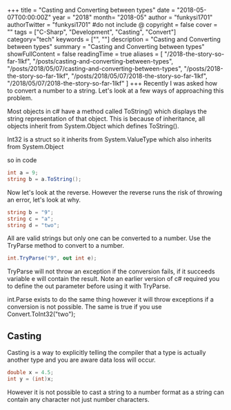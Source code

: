 +++
title = "Casting and Converting between types"
date = "2018-05-07T00:00:00Z"
year = "2018"
month= "2018-05"
author = "funkysi1701"
authorTwitter = "funkysi1701" #do not include @
copyright = false
cover = ""
tags = ["C-Sharp", "Development", "Casting", "Convert"]
category="tech"
keywords = ["", ""]
description = "Casting and Converting between types"
summary = "Casting and Converting between types"
showFullContent = false
readingTime = true
aliases = [
    "/2018-the-story-so-far-1lkf",
    "/posts/casting-and-converting-between-types",
    "/posts/2018/05/07/casting-and-converting-between-types",
    "/posts/2018-the-story-so-far-1lkf",
    "/posts/2018/05/07/2018-the-story-so-far-1lkf",
    "/2018/05/07/2018-the-story-so-far-1lkf"
]
+++
Recently I was asked how to convert a number to a string. Let's look at a few ways of approaching this problem.

Most objects in c# have a method called ToString() which displays the string representation of that object. This is because of inheritance, all objects inherit from System.Object which defines ToString().

Int32 is a struct so it inherits from System.ValueType which also inherits from System.Object

so in code

```csharp
int a = 9;
string b = a.ToString();
```

Now let's look at the reverse. However the reverse runs the risk of throwing an error, let's look at why.

```csharp
string b = "9";
string c = "a";
string d = "two";
```

All are valid strings but only one can be converted to a number. Use the TryParse method to convert to a number.

```csharp
int.TryParse("9", out int e);
```

TryParse will not throw an exception if the conversion fails, if it succeeds variable e will contain the result. Note an earlier version of c# required you to define the out parameter before using it with TryParse.

int.Parse exists to do the same thing however it will throw exceptions if a conversion is not possible. The same is true if you use Convert.ToInt32("two");

## Casting

Casting is a way to explicitly telling the compiler that a type is actually another type and you are aware data loss will occur.

```csharp
double x = 4.5;
int y = (int)x;
```

However it is not possible to cast a string to a number format as a string can contain any character not just number characters.